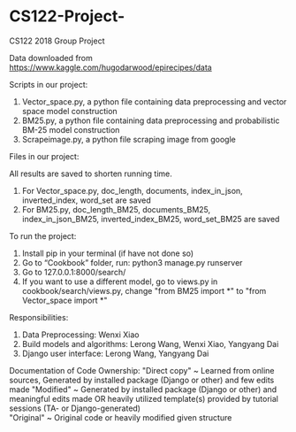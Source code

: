 # CS122-Project-
CS122 2018 Group Project

Data downloaded from https://www.kaggle.com/hugodarwood/epirecipes/data

Scripts in our project:
1.	Vector_space.py, a python file containing data preprocessing and vector space model construction
2.	BM25.py, a python file containing data preprocessing and probabilistic BM-25 model construction
3.	Scrapeimage.py, a python file scraping image from google

Files in our project:

All results are saved to shorten running time.
1.	For Vector_space.py, doc_length, documents, index_in_json, inverted_index, word_set are saved
2.	For BM25.py, doc_length_BM25, documents_BM25, index_in_json_BM25, inverted_index_BM25, word_set_BM25 are saved

To run the project:
1.	Install pip in your terminal (if have not done so)
2.	Go to “Cookbook” folder, run:
python3 manage.py runserver
3.	Go to 127.0.0.1:8000/search/
4.  If you want to use a different model, go to views.py in cookbook/search/views.py, change "from BM25 import *" to "from Vector_space import *"

Responsibilities:
1.	Data Preprocessing: Wenxi Xiao 
2.	Build models and algorithms: Lerong Wang, Wenxi Xiao, Yangyang Dai
3.	Django user interface: Lerong Wang, Yangyang Dai

Documentation of Code Ownership:
"Direct copy"  ~ Learned from online sources, Generated by installed package (Django or other) and few edits made               "Modified"     ~ Generated by installed package (Django or other) and meaningful edits made  OR  heavily utilized template(s) provided by tutorial sessions (TA- or Django-generated)                                     
"Original"     ~ Original code or heavily modified given structure       

